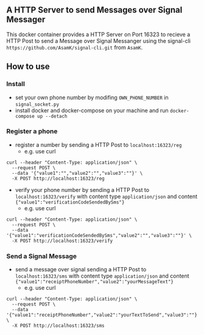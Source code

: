 ## A HTTP Server to send Messages over Signal Messager
This docker container provides a HTTP Server on Port 16323 to recieve a HTTP Post to send a Message over Signal Messanger using the signal-cli `https://github.com/AsamK/signal-cli.git` from `AsamK`.

## How to use

### Install
 * set your own phone number by modifing `OWN_PHONE_NUMBER` in `signal_socket.py`
 * install docker and docker-compose on your machine and run `docker-compose up --detach`

### Register a phone
 * register a number by sending a HTTP Post to `localhost:16323/reg`
   * e.g. use curl 
```[shell]
curl --header "Content-Type: application/json" \
  --request POST \
  --data '{"value1":"","value2":"","value3":""}' \
  -X POST http://localhost:16323/reg
```

 * verify your phone number by sending a HTTP Post to `localhost:16323/verify` with content type `application/json` and content `{"value1":"verificationCodeSendedBySms"}`
   * e.g. use curl
```[shell]
curl --header "Content-Type: application/json" \
  --request POST \
  --data '{"value1":"verificationCodeSendedBySms","value2":"","value3":""}' \
  -X POST http://localhost:16323/verify
```

### Send a Signal Message
 * send a message over signal sending a HTTP Post to `localhost:16323/sms` with content type `application/json` and content `{"value1":"receiptPhoneNumber","value2":"yourMessageText"}`
   * e.g. use curl
```[shell]
curl --header "Content-Type: application/json" \
  --request POST \
  --data '{"value1":"receiptPhoneNumber","value2":"yourTextToSend","value3":""}' \
  -X POST http://localhost:16323/sms
```

